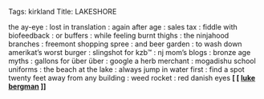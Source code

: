 Tags: kirkland
Title: LAKESHORE
  
the ay-eye : lost in translation : again after age : sales tax : fiddle with biofeedback : or buffers : while feeling burnt thighs : the ninjahood branches : freemont shopping spree : and beer garden : to wash down amerikat’s worst burger : slingshot for kzb™ : nj mom’s blogs : bronze age myths : gallons for über über : google a herb merchant : mogadishu school uniforms : the beach at the lake : always jump in water first : find a spot twenty feet away from any building : weed rocket : red danish eyes
**[ [ [luke bergman](https://lukebergman.bandcamp.com) ]]**